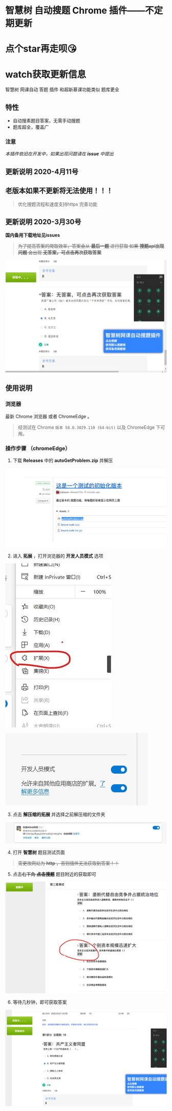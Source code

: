 # 智慧树 自动搜题 Chrome 插件——不定期更新
# 点个star再走呗😘
# watch获取更新信息
智慧树 网课自动 答题 插件 和超新慕课功能类似 题库更全
## 特性

- 自动搜素题目答案，无需手动搜题
- 题库超全，覆盖广

### 注意

_本插件依旧在开发中，如果出现问题请在 **issue** 中提出_

## 更新说明 2020-4月11号 
## 老版本如果不更新将无法使用！！！
> 优化搜题流程和速度支持https
完善功能

## 更新说明 2020-3月30号
**国内备用下载地址见issues**

> ~~为了提高答案的爬取效率，答案会从 __最后一题__ 进行获取
如果 __搜题api出现问题__ 会出现 __无答案，可点击再次获取答案__~~

![](智慧树网自动搜题/img/9.jpg)




## 使用说明

### 浏览器

最新 Chrome 浏览器 或者 ChromeEdge 。

> 经测试在 Chrome `版本 58.0.3029.110 (64-bit)` 以及 ChromeEdge 下可用。

### 操作步骤 （chromeEdge）

1. 下载 **Releases** 中的 **autoGetProblem.zip** 并解压

![](智慧树网自动搜题/img/8.jpg)

2. 进入 **拓展** ，打开浏览器的 **开发人员模式** 选项

![img](智慧树网自动搜题/img/4.jpg)

![img](智慧树网自动搜题/img/5.jpg)

3. 点击 **解压缩的拓展** 并选择之前解压缩的文件夹

![img](智慧树网自动搜题/img/6.jpg)

4. 打开 **智慧树** 题目测试页面

> ~~需更改网站为 **http** ，否则插件无法获取到答案！！~~


5. 点击~~右下角 **点击搜题**~~ 题目附近的获取即可


![img](智慧树网自动搜题/img/2.jpeg)


6. 等待几秒钟，即可获取答案

![img](智慧树网自动搜题/img/3.jpg)

